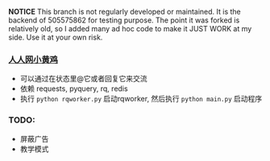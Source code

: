**NOTICE**
This branch is not regularly developed or maintained. 
It is the backend of 505575862 for testing purpose. 
The point it was forked is relatively old, 
so I added many ad hoc code to make it JUST WORK at my side. 
Use it at your own risk. 


### [人人网小黄鸡](http://www.renren.com/601621937)

* 可以通过在状态里@它或者回复它来交流
* 依赖 requests, pyquery, rq, redis
* 执行 `python rqworker.py` 启动rqworker, 然后执行 `python main.py` 启动程序

### TODO:

* 屏蔽广告
* 教学模式
